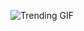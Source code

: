 
<!-- GIF_SECTION -->
![Trending GIF](https://media2.giphy.com/media/v1.Y2lkPThiYjIxNzcyNzUydXdyaHh3eG9wNzBlOXg1aTJvcWJqbjgxa2x5MDA2ZHpicThrayZlcD12MV9naWZzX3NlYXJjaCZjdD1n/S9RnJWRWoiRZlHgaHa/giphy.gif)
<!-- END_GIF_SECTION -->
